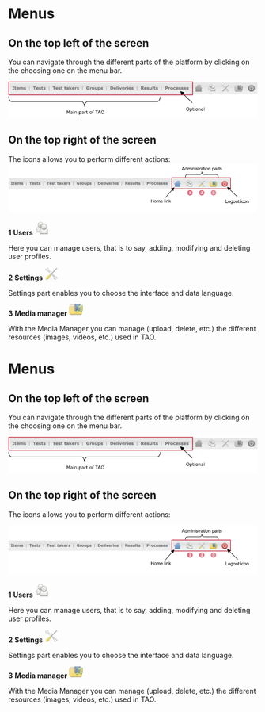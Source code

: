<!--
created_at: '2011-10-24 16:09:52'
updated_at: '2013-03-13 13:14:47'
authors:
    - 'Jérôme Bogaerts'
contributors:
    - 'Sophie Doublet'
    - 'Franck Gismondi'
tags:
    - 'General features'
-->

Menus
=====

On the top left of the screen
-----------------------------

You can navigate through the different parts of the platform by clicking on the choosing one on the menu bar.

![](../resources/Main_menubar.png)

On the top right of the screen
------------------------------

The icons allows you to perform different actions:\
![](../resources/Icon_menu.png)

**1** **Users** ![](../resources/1-users.png)

Here you can manage users, that is to say, adding, modifying and deleting user profiles.

**2** **Settings** ![](../resources/1-settings.png)

Settings part enables you to choose the interface and data language.

**3** **Media manager** ![](../resources/1-media.png)

With the Media Manager you can manage (upload, delete, etc.) the different resources (images, videos, etc.) used in TAO.

Menus
=====

On the top left of the screen
-----------------------------

You can navigate through the different parts of the platform by clicking on the choosing one on the menu bar.

![](../resources/Main_menubar.png)

On the top right of the screen
------------------------------

The icons allows you to perform different actions:<br/>

![](../resources/Icon_menu.png)

**1** **Users** ![](../resources/1-users.png)

Here you can manage users, that is to say, adding, modifying and deleting user profiles.

**2** **Settings** ![](../resources/1-settings.png)

Settings part enables you to choose the interface and data language.

**3** **Media manager** ![](../resources/1-media.png)

With the Media Manager you can manage (upload, delete, etc.) the different resources (images, videos, etc.) used in TAO.



